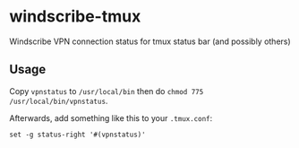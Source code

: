 # windscribe-tmux
Windscribe VPN connection status for tmux status bar (and possibly others)

## Usage

Copy `vpnstatus` to `/usr/local/bin` then do `chmod 775 /usr/local/bin/vpnstatus`.

Afterwards, add something like this to your `.tmux.conf`:

```
set -g status-right '#(vpnstatus)'
```

